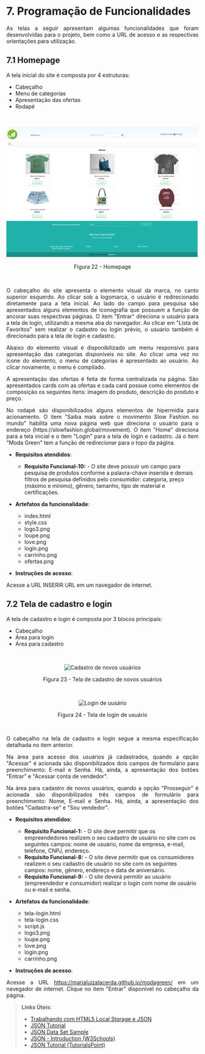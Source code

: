 # 7. Programação de Funcionalidades

<p align="justify">As telas a seguir apresentam algumas funcionalidades que foram desenvolvidas para o projeto, bem como a URL de acesso e as respectivas orientações para utilização.</p>

## 7.1 Homepage

A tela inicial do site é composta por 4 estruturas:

* Cabeçalho
* Menu de categorias
* Apresentação das ofertas
* Rodapé
<br>
<p align="center">
  <img src="https://raw.githubusercontent.com/ICEI-PUC-Minas-PMV-ADS/pmv-ads-2021-2-e1-proj-web-t5-g1-comercio-eletronico/main/docs/img/Index.png?raw=true" alt="Homepage">
</p>
<p align="center">Figura 22 - Homepage</p>
<br>
<p align="justify">O cabeçalho do site apresenta o elemento visual da marca, no canto superior esquerdo. Ao clicar sob a logomarca, o usuário é redirecionado diretamente para a tela inicial. Ao lado do campo para pesquisa são apresentados alguns elementos de iconografia que possuem a função de ancorar suas respectivas páginas. O item "Entrar" direciona o usuário para a tela de login, utilizando a mesma aba do navegador. Ao clicar em "Lista de Favoritos" sem realizar o cadastro ou login prévio, o usuário também é direcionado para a tela de login e cadastro.</p>

<p align="justify">Abaixo do elemento visual é disponibilizado um menu responsivo para apresentação das categorias disponíveis no site. Ao clicar uma vez no ícone do elemento, o menu de categorias é apresentado ao usuário. Ao clicar novamente, o menu é compilado.</p>

<p align="justify">A apresentação das ofertas é feita de forma centralizada na página. São apresentados cards com as ofertas e cada card possue como elementos de composição os seguintes itens: imagem do produto, descrição do produto e preço.</p>

<p align="justify">No rodapé são disponibilizados alguns elementos de hipermídia para acionamento. O item "Saiba mais sobre o movimento Slow Fashion no mundo" habilita uma nova página web que direciona o usuário para o endereço (https://slowfashion.global/movement). O item "Home" direciona para a tela inicial e o item "Login" para a tela de login e cadastro. Já o item "Moda Green" tem a função de redirecionar para o topo da página. </p>

* **Requisitos atendidos**:

  - **Requisito Funcional-10:** - O site deve possuir um campo para pesquisa de produtos conforme a palavra-chave inserida e demais filtros de pesquisa definidos pelo consumidor: categoria, preço (máximo e mínimo), gênero, tamanho, tipo de material e certificações.

* **Artefatos da funcionalidade**:

  - index.html
  - style.css
  - logo3.png
  - loupe.png
  - love.png
  - login.png
  - carrinho.png
  - ofertas.png

* **Instruções de acesso**:

<p align="justify">Acesse a URL INSERIR URL em um navegador de internet.</p>

## 7.2 Tela de cadastro e login

<p align="justify">A tela de cadastro e login é composta por 3 blocos principais:</p>

* Cabeçalho
* Área para login
* Área para cadastro
<br>

<p align="center">
  <img src="https://raw.githubusercontent.com/ICEI-PUC-Minas-PMV-ADS/pmv-ads-2021-2-e1-proj-web-t5-g1-comercio-eletronico/main/docs/img/Cadastro%20de%20novos%20usu%C3%A1rios.PNG?raw=true" alt="Cadastro de novos usuários">
</p>
<p align="center">Figura 23 - Tela de cadastro de novos usuários</p>
<br>

<p align="center">
  <img src="https://raw.githubusercontent.com/ICEI-PUC-Minas-PMV-ADS/pmv-ads-2021-2-e1-proj-web-t5-g1-comercio-eletronico/main/docs/img/Login%20de%20usu%C3%A1rio.PNG?raw=true" alt="Login de uusário">
</p>
<p align="center">Figura 24 - Tela de login de usuário</p>
<br>
<p align="justify">O cabeçalho na tela de cadastro e login segue a mesma especificação detalhada no item anterior.</p>

<p align="justify">Na área para acesso dos usuários já cadastrados, quando a opção "Acessar" é acionada são disponibilizados dois campos de formulário para preenchimento: E-mail e Senha. Há, ainda, a apresentação dos botões "Entrar" e "Acessar conta de vendedor".</p>

<p align="justify">Na área para cadastro de novos usuários, quando a opção "Prosseguir" é acionada são disponibilizados três campos de formulário para preenchimento: Nome, E-mail e Senha. Há, ainda, a apresentação dos botões "Cadastra-se" e "Sou vendedor".</p>

* **Requisitos atendidos**:

  - **Requisito Funcional-1:** - O site deve permitir que os empreendedores realizem o seu cadastro de usuário no site com os seguintes campos: nome de usuário, nome da empresa, e-mail, telefone, CNPJ, endereço.
  - **Requisito Funcional-8:** - O site deve permitir que os consumidores realizem o seu cadastro de usuário no site com os seguintes campos: nome, gênero, endereço e data de aniversário.
  - **Requisito Funcional-9:** - O site deverá permitir ao usuário (empreendedor e consumidor) realizar o login com nome de usuário ou e-mail e senha.

* **Artefatos da funcionalidade**:

  - tela-login.html
  - tela-login.css
  - script.js
  - logo3.png
  - loupe.png
  - love.png
  - login.png
  - carrinho.png

 * **Instruções de acesso**:

 <p align="justify">Acesse a URL <a href="https://marialuizalacerda.github.io/modagreen/" target="_blank">https://marialuizalacerda.github.io/modagreen/</a> em um navegador de internet. Clique no item "Entrar" disponível no cabeçalho da página. </p>


> **Links Úteis**:
>
> - [Trabalhando com HTML5 Local Storage e JSON](https://www.devmedia.com.br/trabalhando-com-html5-local-storage-e-json/29045)
> - [JSON Tutorial](https://www.w3resource.com/JSON)
> - [JSON Data Set Sample](https://opensource.adobe.com/Spry/samples/data_region/JSONDataSetSample.html)
> - [JSON - Introduction (W3Schools)](https://www.w3schools.com/js/js_json_intro.asp)
> - [JSON Tutorial (TutorialsPoint)](https://www.tutorialspoint.com/json/index.htm)
